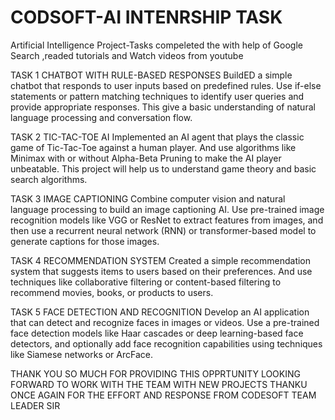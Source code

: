 # CODSOFT-AI INTENRSHIP TASK 

Artificial Intelligence Project-Tasks 
compeleted  the with help of Google Search ,readed tutorials and Watch videos from youtube 

TASK 1
CHATBOT WITH RULE-BASED RESPONSES
BuildED a simple chatbot that responds to user inputs based on
predefined rules. Use if-else statements or pattern matching
techniques to identify user queries and provide appropriate
responses. This  give  a basic understanding of natural
language processing and conversation flow.

TASK 2
TIC-TAC-TOE AI
Implemented an AI agent that plays the classic game of Tic-Tac-Toe
against a human player. And use algorithms like Minimax with
or without Alpha-Beta Pruning to make the AI player unbeatable.
This project will help us to  understand game theory and basic search
algorithms.

TASK 3
IMAGE CAPTIONING
Combine computer vision and natural language processing to build
an image captioning AI. Use pre-trained image recognition models
like VGG or ResNet to extract features from images, and then use a
recurrent neural network (RNN) or transformer-based model to
generate captions for those images.

TASK 4
RECOMMENDATION SYSTEM
Created a simple recommendation system that suggests items to
users based on their preferences. And  use techniques like
collaborative filtering or content-based filtering to recommend
movies, books, or products to users.

TASK 5
FACE DETECTION AND
RECOGNITION
Develop an AI application that can detect and recognize faces in
images or videos. Use a pre-trained face detection models like Haar
cascades or deep learning-based face detectors, and optionally
add face recognition capabilities using techniques like Siamese
networks or ArcFace.

THANK YOU SO MUCH FOR PROVIDING THIS OPPRTUNITY LOOKING FORWARD TO WORK WITH  THE TEAM WITH NEW PROJECTS 
THANKU ONCE AGAIN FOR THE EFFORT AND RESPONSE FROM CODESOFT TEAM LEADER SIR

